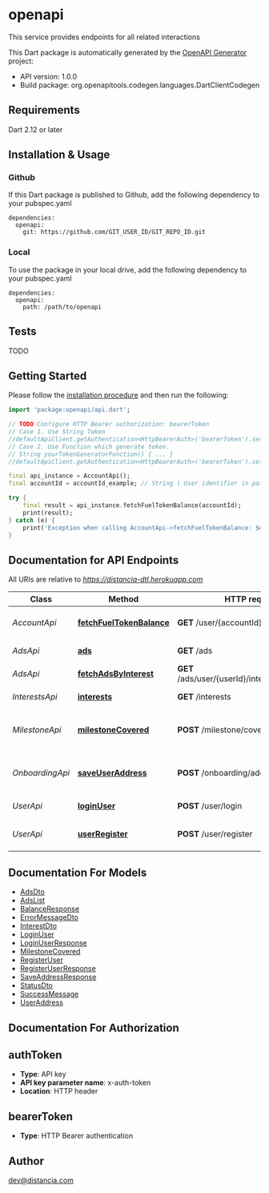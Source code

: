 # openapi
This service provides endpoints for all related interactions

This Dart package is automatically generated by the [OpenAPI Generator](https://openapi-generator.tech) project:

- API version: 1.0.0
- Build package: org.openapitools.codegen.languages.DartClientCodegen

## Requirements

Dart 2.12 or later

## Installation & Usage

### Github
If this Dart package is published to Github, add the following dependency to your pubspec.yaml
```
dependencies:
  openapi:
    git: https://github.com/GIT_USER_ID/GIT_REPO_ID.git
```

### Local
To use the package in your local drive, add the following dependency to your pubspec.yaml
```
dependencies:
  openapi:
    path: /path/to/openapi
```

## Tests

TODO

## Getting Started

Please follow the [installation procedure](#installation--usage) and then run the following:

```dart
import 'package:openapi/api.dart';

// TODO Configure HTTP Bearer authorization: bearerToken
// Case 1. Use String Token
//defaultApiClient.getAuthentication<HttpBearerAuth>('bearerToken').setAccessToken('YOUR_ACCESS_TOKEN');
// Case 2. Use Function which generate token.
// String yourTokenGeneratorFunction() { ... }
//defaultApiClient.getAuthentication<HttpBearerAuth>('bearerToken').setAccessToken(yourTokenGeneratorFunction);

final api_instance = AccountApi();
final accountId = accountId_example; // String | User identifier in path

try {
    final result = api_instance.fetchFuelTokenBalance(accountId);
    print(result);
} catch (e) {
    print('Exception when calling AccountApi->fetchFuelTokenBalance: $e\n');
}

```

## Documentation for API Endpoints

All URIs are relative to *https://distancia-dtl.herokuapp.com*

Class | Method | HTTP request | Description
------------ | ------------- | ------------- | -------------
*AccountApi* | [**fetchFuelTokenBalance**](doc//AccountApi.md#fetchfueltokenbalance) | **GET** /user/{accountId}/balance | fetch fuel token balance
*AdsApi* | [**ads**](doc//AdsApi.md#ads) | **GET** /ads | fetch all ads
*AdsApi* | [**fetchAdsByInterest**](doc//AdsApi.md#fetchadsbyinterest) | **GET** /ads/user/{userId}/interests/{interestId} | fetch ads by interest
*InterestsApi* | [**interests**](doc//InterestsApi.md#interests) | **GET** /interests | fetch all interests
*MilestoneApi* | [**milestoneCovered**](doc//MilestoneApi.md#milestonecovered) | **POST** /milestone/covered | Endpoint to update user's milestone
*OnboardingApi* | [**saveUserAddress**](doc//OnboardingApi.md#saveuseraddress) | **POST** /onboarding/address | Endpoint to save user's address to database
*UserApi* | [**loginUser**](doc//UserApi.md#loginuser) | **POST** /user/login | Endpoint to login user
*UserApi* | [**userRegister**](doc//UserApi.md#userregister) | **POST** /user/register | Endpoint to register user


## Documentation For Models

 - [AdsDto](doc//AdsDto.md)
 - [AdsList](doc//AdsList.md)
 - [BalanceResponse](doc//BalanceResponse.md)
 - [ErrorMessageDto](doc//ErrorMessageDto.md)
 - [InterestDto](doc//InterestDto.md)
 - [LoginUser](doc//LoginUser.md)
 - [LoginUserResponse](doc//LoginUserResponse.md)
 - [MilestoneCovered](doc//MilestoneCovered.md)
 - [RegisterUser](doc//RegisterUser.md)
 - [RegisterUserResponse](doc//RegisterUserResponse.md)
 - [SaveAddressResponse](doc//SaveAddressResponse.md)
 - [StatusDto](doc//StatusDto.md)
 - [SuccessMessage](doc//SuccessMessage.md)
 - [UserAddress](doc//UserAddress.md)


## Documentation For Authorization


## authToken

- **Type**: API key
- **API key parameter name**: x-auth-token
- **Location**: HTTP header

## bearerToken

- **Type**: HTTP Bearer authentication


## Author

dev@distancia.com


